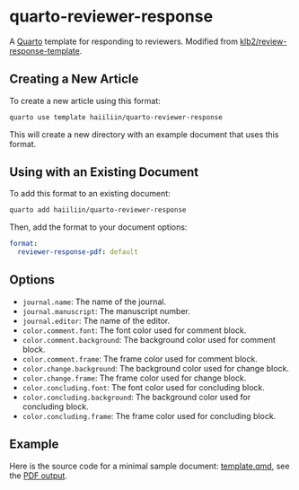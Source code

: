 # quarto-reviewer-response

A [Quarto](https://quarto.org/) template for responding to reviewers. Modified from [klb2/review-response-template](https://github.com/klb2/review-response-template).

## Creating a New Article

To create a new article using this format:

```bash
quarto use template haiiliin/quarto-reviewer-response
```

This will create a new directory with an example document that uses this format.

## Using with an Existing Document

To add this format to an existing document:

```bash
quarto add haiiliin/quarto-reviewer-response
```

Then, add the format to your document options:

```yaml
format:
  reviewer-response-pdf: default
```

## Options

- `journal.name`: The name of the journal.
- `journal.manuscript`: The manuscript number.
- `journal.editor`: The name of the editor.
- `color.comment.font`: The font color used for comment block.
- `color.comment.background`: The background color used for comment block.
- `color.comment.frame`: The frame color used for comment block.
- `color.change.background`: The background color used for change block.
- `color.change.frame`: The frame color used for change block.
- `color.concluding.font`: The font color used for concluding block.
- `color.concluding.background`: The background color used for concluding block.
- `color.concluding.frame`: The frame color used for concluding block.

## Example

Here is the source code for a minimal sample document: [template.qmd](template.qmd), see the [PDF output](template.pdf).
